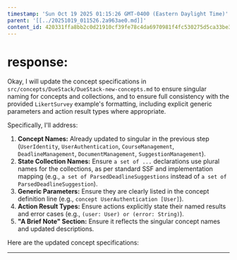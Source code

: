 ```yaml
---
timestamp: 'Sun Oct 19 2025 01:15:26 GMT-0400 (Eastern Daylight Time)'
parent: '[[../20251019_011526.2a963ae0.md]]'
content_id: 420331ffa8bb2c0d21910cf39fe78c4da6970981f4fc530275d5ca33be37c1b5
---
```


# response:

Okay, I will update the concept specifications in `src/concepts/DueStack/DueStack-new-concepts.md` to ensure singular naming for concepts and collections, and to ensure full consistency with the provided `LikertSurvey` example's formatting, including explicit generic parameters and action result types where appropriate.

Specifically, I'll address:

1. **Concept Names:** Already updated to singular in the previous step (`UserIdentity`, `UserAuthentication`, `CourseManagement`, `DeadlineManagement`, `DocumentManagement`, `SuggestionManagement`).
2. **State Collection Names:** Ensure `a set of ...` declarations use plural names for the collections, as per standard SSF and implementation mapping (e.g., `a set of ParsedDeadlineSuggestions` instead of `a set of ParsedDeadlineSuggestion`).
3. **Generic Parameters:** Ensure they are clearly listed in the concept definition line (e.g., `concept UserAuthentication [User]`).
4. **Action Result Types:** Ensure actions explicitly state their named results and error cases (e.g., `(user: User) or (error: String)`).
5. **"A Brief Note" Section:** Ensure it reflects the singular concept names and updated descriptions.

Here are the updated concept specifications:

***

